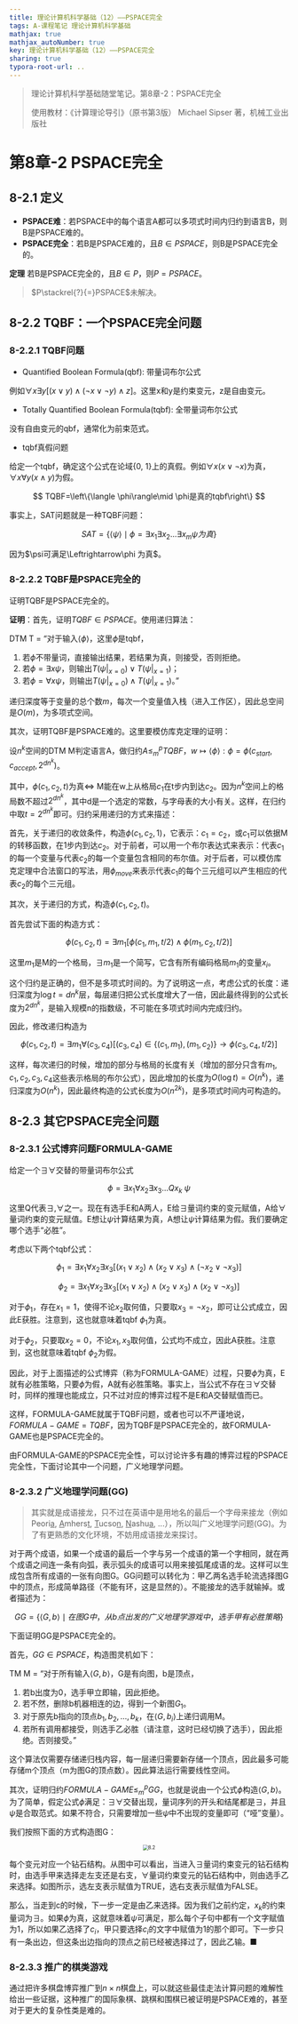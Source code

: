 ```yaml
---
title: 理论计算机科学基础（12）——PSPACE完全
tags: A-课程笔记 理论计算机科学基础
mathjax: true
mathjax_autoNumber: true
key: 理论计算机科学基础（12）——PSPACE完全
sharing: true
typora-root-url: ..
---
```


> 理论计算机科学基础随堂笔记。第8章-2：PSPACE完全
> 
> 使用教材：《计算理论导引》（原书第3版）  Michael Sipser 著，机械工业出版社

<!--more-->

# 第8章-2 PSPACE完全

## 8-2.1 定义

- **PSPACE难**：若PSPACE中的每个语言A都可以多项式时间内归约到语言B，则B是PSPACE难的。
- **PSPACE完全**：若B是PSPACE难的，且$B\in PSPACE$，则B是PSPACE完全的。

**定理** 若B是PSPACE完全的，且$B\in P$，则$P=PSPACE$。

> $P\stackrel{?}{=}PSPACE$未解决。

## 8-2.2 TQBF：一个PSPACE完全问题

### 8-2.2.1 TQBF问题

- Quantified Boolean Formula(qbf): 带量词布尔公式

例如$\forall x\exists y[(x\vee y)\wedge (\neg x\vee \neg y)\wedge z]$。这里x和y是约束变元，z是自由变元。

- Totally Quantified Boolean Formula(tqbf): 全带量词布尔公式

没有自由变元的qbf，通常化为前束范式。

- tqbf真假问题

给定一个tqbf，确定这个公式在论域{0, 1}上的真假。例如$\forall x(x\vee \neg x)$为真，$\forall x\forall y(x\wedge y)$为假。

$$
TQBF=\left\{\langle \phi\rangle\mid \phi是真的tqbf\right\}
$$

事实上，SAT问题就是一种TQBF问题：

$$
SAT=\left\{\langle \psi\rangle\mid \phi=\exists x_1\exists x_2...\exists x_m \psi 为真\right\}
$$

因为$\psi可满足\Leftrightarrow\phi 为真$。

### 8-2.2.2 TQBF是PSPACE完全的

证明TQBF是PSPACE完全的。

**证明**：首先，证明$TQBF\in PSPACE$。使用递归算法：

DTM T = “对于输入$\langle \phi\rangle$，这里$\phi$是tqbf，
1. 若$\phi$不带量词，直接输出结果，若结果为真，则接受，否则拒绝。
2. 若$\phi=\exists x\psi$，则输出$T(\psi\vert_{x=0})\vee T(\psi\vert_{x=1})$；
3. 若$\phi=\forall x\psi$，则输出$T(\psi\vert_{x=0})\wedge T(\psi\vert_{x=1})$。”

递归深度等于变量的总个数$m$，每次一个变量值入栈（进入工作区），因此总空间是$O(m)$，为多项式空间。

其次，证明TQBF是PSPACE难的。这里要模仿库克定理的证明：

设$n^k$空间的DTM M判定语言A，做归约$A\leq_m^p TQBF$，$w\mapsto \langle \phi \rangle: \phi = \phi(c_{start}, c_{accept}, 2^{dn^k})$。

其中，$\phi(c_1, c_2, t)$为真$\Leftrightarrow$ M能在w上从格局$c_1$在t步内到达$c_2$。因为$n^k$空间上的格局数不超过$2^{dn^k}$，其中d是一个选定的常数，与字母表的大小有关。这样，在归约中取$t=2^{dn^k}$即可。归约采用递归的方式来描述：

首先，关于递归的收敛条件，构造$\phi(c_1,c_2,1)$，它表示：$c_1=c_2$，或$c_1$可以依据M的转移函数，在1步内到达$c_2$。对于前者，可以用一个布尔表达式来表示：代表$c_1$的每一个变量与代表$c_2$的每一个变量包含相同的布尔值。对于后者，可以模仿库克定理中合法窗口的写法，用$\phi_{move}$来表示代表$c_1$的每个三元组可以产生相应的代表$c_2$的每个三元组。

其次，关于递归的方式，构造$\phi(c_1,c_2,t)$。

首先尝试下面的构造方式：

$$
\phi(c_1,c_2,t)=\exists m_1[\phi(c_1,m_1,t/2)\wedge \phi(m_1,c_2,t/2)]
$$

这里$m_1$是M的一个格局，$\exists m_1$是一个简写，它含有所有编码格局$m_1$的变量$x_i$。

这个归约是正确的，但不是多项式时间的。为了说明这一点，考虑公式的长度：递归深度为$\log t=dn^k$层，每层递归把公式长度增大了一倍，因此最终得到的公式长度为$2^{dn^k}$，是输入规模n的指数级，不可能在多项式时间内完成归约。

因此，修改递归构造为

$$
\phi(c_1,c_2,t)=\exists m_1\forall(c_3,c_4)[(c_3,c_4)\in \left\{(c_1,m_1), (m_1,c_2)\right\}\to \phi(c_3,c_4,t/2)]
$$

这样，每次递归的时候，增加的部分与格局的长度有关（增加的部分只含有$m_1,c_1,c_2,c_3,c_4$这些表示格局的布尔公式），因此增加的长度为$O(\log t)=O(n^k)$，递归深度为$O(n^k)$，因此最终构造的公式长度为$O(n^{2k})$，是多项式时间内可构造的。

## 8-2.3 其它PSPACE完全问题

### 8-2.3.1 公式博弈问题FORMULA-GAME

给定一个$\exists\forall$交替的带量词布尔公式

$$
\phi = \exists x_1\forall x_2\exists x_3\dots Qx_k\ \psi
$$

这里Q代表$\exists, \forall$之一。现在有选手E和A两人，E给$\exists$量词约束的变元赋值，A给$\forall$量词约束的变元赋值。E想让$\psi$计算结果为真，A想让$\psi$计算结果为假。我们要确定哪个选手“必胜”。

考虑以下两个tqbf公式：

$$
\phi_1=\exists x_1\forall x_2\exists x_3[(x_1\vee x_2)\wedge (x_2\vee x_3)\wedge (\neg x_2\vee \neg x_3)]
$$

$$
\phi_2=\exists x_1\forall x_2\exists x_3[(x_1\vee x_2)\wedge (x_2\vee x_3)\wedge (x_2\vee \neg x_3)]
$$

对于$\phi_1$，存在$x_1=1$，使得不论$x_2$取何值，只要取$x_3=\neg x_2$，即可让公式成立，因此E获胜。注意到，这也就意味着tqbf $\phi_1$为真。

对于$\phi_2$，只要取$x_2=0$，不论$x_1,x_3$取何值，公式均不成立，因此A获胜。注意到，这也就意味着tqbf $\phi_2$为假。

因此，对于上面描述的公式博弈（称为FORMULA-GAME）过程，只要$\phi$为真，E就有必胜策略，只要$\phi$为假，A就有必胜策略。事实上，当公式不存在$\exists\forall$交替时，同样的推理也能成立，只不过对应的博弈过程不是E和A交替赋值而已。

这样，FORMULA-GAME就属于TQBF问题，或者也可以不严谨地说，$FORMULA-GAME=TQBF$，因为TQBF是PSPACE完全的，故FORMULA-GAME也是PSPACE完全的。

由FORMULA-GAME的PSPACE完全性，可以讨论许多有趣的博弈过程的PSPACE完全性，下面讨论其中一个问题，广义地理学问题。

### 8-2.3.2 广义地理学问题(GG)

> 其实就是成语接龙，只不过在英语中是用地名的最后一个字母来接龙（例如 Peori<u>a</u>, <u>A</u>mhers<u>t</u>, <u>T</u>ucso<u>n</u>, <u>N</u>ashu<u>a</u>, ...），所以叫广义地理学问题(GG)。为了有更熟悉的文化环境，不妨用成语接龙来探讨。

对于两个成语，如果一个成语的最后一个字与另一个成语的第一个字相同，就在两个成语之间连一条有向弧，表示弧头的成语可以用来接弧尾成语的龙。这样可以生成包含所有成语的一张有向图G。GG问题可以转化为：甲乙两名选手轮流选择图G中的顶点，形成简单路径（不能有环，这是显然的）。不能接龙的选手就输掉。或者描述为：

$$
GG=\left\{\langle G,b\rangle\mid 在图G中，从b点出发的广义地理学游戏中，选手甲有必胜策略\right\}
$$

下面证明GG是PSPACE完全的。

首先，$GG\in PSPACE$，构造图灵机如下：

TM M = “对于所有输入$\langle G,b\rangle$，G是有向图，b是顶点，

1. 若b出度为0，选手甲立即输，因此拒绝。
2. 若不然，删除b机器相连的边，得到一个新图$G_1$。
3. 对于原先b指向的顶点$b_1,b_2,...,b_k$，在$\langle G,b_i\rangle$上递归调用M。
4. 若所有调用都接受，则选手乙必胜（请注意，这时已经切换了选手），因此拒绝。否则接受。”

这个算法仅需要存储递归栈内容，每一层递归需要新存储一个顶点，因此最多可能存储m个顶点（m为图G的顶点数）。因此算法运行需要线性空间。

其次，证明归约$FORMULA-GAME\leq_m^p GG$，也就是说由一个公式$\phi$构造$\langle G,b\rangle$。为了简单，假定公式$\phi$满足：$\exists\forall$交替出现，量词序列的开头和结尾都是$\exists$，并且$\psi$是合取范式。如果不符合，只需要增加一些$\psi$中不出现的变量即可（“哑”变量）。

我们按照下面的方式构造图G：

<center><img src="/assets/images/理计/8.2.png" alt="8.2" style="zoom: 60%;" /></center>

每个变元对应一个钻石结构。从图中可以看出，当进入$\exists$量词约束变元的钻石结构时，由选手甲来选择走左支还是右支，$\forall$量词约束变元的钻石结构中，则由选手乙来选择。如图所示，选左支表示赋值为TRUE，选右支表示赋值为FALSE。

那么，当走到c的时候，下一步一定是由乙来选择。因为我们之前约定，$x_k$的约束量词为$\exists$。如果$\phi$为真，这就意味着$\psi$可满足，那么每个子句中都有一个文字赋值为1，所以如果乙选择了$c_i$，甲只要选择$c_i$的文字中赋值为1的那个即可。下一步只有一条出边，但这条出边指向的顶点之前已经被选择过了，因此乙输。■

### 8-2.3.3 推广的棋类游戏

通过把许多棋盘博弈推广到$n\times n$棋盘上，可以就这些最佳走法计算问题的难解性给出一些证据，这种推广的国际象棋、跳棋和围棋已被证明是PSPACE难的，甚至对于更大的复杂性类是难的。